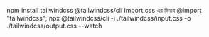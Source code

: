 npm install tailwindcss @tailwindcss/cli
import.css এর ভিতর @import "tailwindcss";
npx @tailwindcss/cli -i ./tailwindcss/input.css -o ./tailwindcss/output.css --watch
